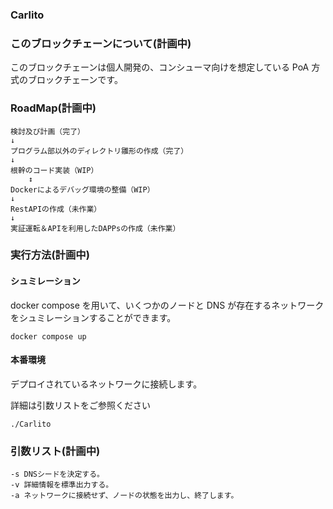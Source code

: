 ### Carlito

### このブロックチェーンについて(計画中)

このブロックチェーンは個人開発の、コンシューマ向けを想定している PoA 方式のブロックチェーンです。

### RoadMap(計画中)

```
検討及び計画（完了）
↓
プログラム部以外のディレクトリ雛形の作成（完了）
↓
根幹のコード実装（WIP）
    ↕
Dockerによるデバッグ環境の整備（WIP）
↓
RestAPIの作成（未作業）
↓
実証運転＆APIを利用したDAPPsの作成（未作業）
```

### 実行方法(計画中)

#### シュミレーション

docker compose を用いて、いくつかのノードと DNS が存在するネットワークをシュミレーションすることができます。

```
docker compose up
```

#### 本番環境

デプロイされているネットワークに接続します。

詳細は引数リストをご参照ください

```
./Carlito
```

### 引数リスト(計画中)

```
-s DNSシードを決定する。
-v 詳細情報を標準出力する。
-a ネットワークに接続せず、ノードの状態を出力し、終了します。
```
